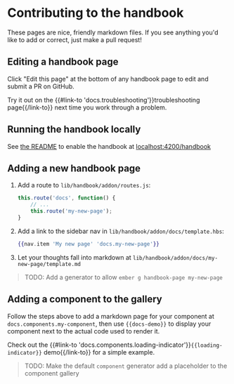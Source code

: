 # Contributing to the handbook

These pages are nice, friendly markdown files.
If you see anything you'd like to add or correct, just make a pull request!

## Editing a handbook page
Click "Edit this page" at the bottom of any handbook page to edit and submit a PR on GitHub.

Try it out on the {{#link-to 'docs.troubleshooting'}}troubleshooting page{{/link-to}} next
time you work through a problem.

## Running the handbook locally
See [the README](https://github.com/CenterForOpenScience/ember-osf-web#developer-handbook)
to enable the handbook at [localhost:4200/handbook](http://localhost:4200/handbook)

## Adding a new handbook page

1. Add a route to `lib/handbook/addon/routes.js`:
    ```js
    this.route('docs', function() {
        // ...
        this.route('my-new-page');
    }
    ```
1. Add a link to the sidebar nav in `lib/handbook/addon/docs/template.hbs`:
    ```hbs
    {{nav.item 'My new page' 'docs.my-new-page'}}
    ```
1. Let your thoughts fall into markdown at `lib/handbook/addon/docs/my-new-page/template.md`

> TODO: Add a generator to allow `ember g handbook-page my-new-page`


## Adding a component to the gallery
Follow the steps above to add a markdown page for your component at
`docs.components.my-component`, then use `{{docs-demo}}` to display your
component next to the actual code used to render it.

Check out the
{{#link-to 'docs.components.loading-indicator'}}`{{loading-indicator}}` demo{{/link-to}}
for a simple example.

> TODO: Make the default `component` generator add a placeholder to the component gallery
